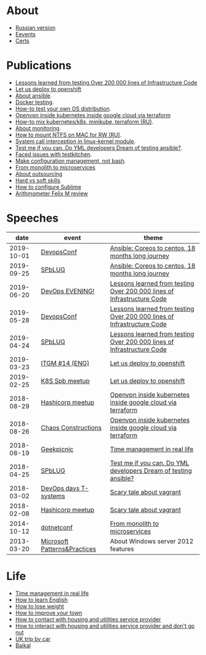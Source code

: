 # About
* [Russian version](README-ru.md)
* [Eevents](about.md)
* [Сerts](certs.md)

# Publications
* [Lessons learned from testing Over 200 000 lines of Infrastructure Code](it/200k_iac.md)
* [Let us deploy to openshift](it/deploy2openshift-en.md)
* [About ansible](it/ansible.md).
* [Docker testing](it/docker-testing.md).
* [How-to test your own OS distribution](it/how-to-test-custom-os-distr.md).
* [Openvpn inside kubernetes inside google cloud via terraform](it/gce4vpn.md)
* [How-to mix kubernetes/k8s, minikube, terraform (RU)](https://habr.com/post/340884/).
* [About monitoring](it/about-monitoring.md).
* [How to mount NTFS on MAC for RW (RU)](https://habr.com/post/246517/).
* [System call interception in linux-kernel module](it/system-call-interception-in-linux-kernel-module.md).
* [Test me if you can. Do YML developers Dream of testing ansible?](it/test-ansible-roles-via-testkitchen-inside-hyperv.md).
* [Faced issues with testkitchen](it/testkitchen-issues.md).
* [Make configuration management, not bash](it/make-cm-not-bash-en.md).
* [From monolith to microservices](it/monolith-to-microservices.md)
* [About outsourcing](it/about-it-en.md)
* [Hard vs soft skills](it/hard-soft-skills-en.md)
* [How to configure Sublime](it/sublime.md)
* [Arithmometer Felix M review](it/felix-m-review.md)

# Speeches

| date       | event | theme        |
|------------|-------|--------------|
| 2019-10-01 | [DevopsConf](https://devopsconf.io/moscow/2019/meetups#2331050) | [Ansible: Coreos to centos, 18 months long journey](it/coreos2centos.md) |
| 2019-09-25 | [SPbLUG](http://spblug.org/) | [Ansible: Coreos to centos, 18 months long journey](it/coreos2centos.md) |
| 2019-06-20 | [DevOps EVENING!](https://vk.com/wall-55518582_883) | [Lessons learned from testing Over 200 000 lines of Infrastructure Code](it/200k_iac.md) |
| 2019-05-28 | [DevopsConf](http://devopsconf.io/moscow-rit/2019/abstracts/4906) | [Lessons learned from testing Over 200 000 lines of Infrastructure Code](it/200k_iac.md) |
| 2019-04-24 | [SPbLUG](http://spblug.org/) | [Lessons learned from testing Over 200 000 lines of Infrastructure Code](it/200k_iac.md) |
| 2019-03-23 | [ITGM #14 (ENG)](https://piter-united.ru/#rec91713889) | [Let us deploy to openshift](it/deploy2openshift-en.md) |
| 2019-02-25 | [K8S Spb meetup](https://www.meetup.com/kubernetes-spb/events/258970186/) | [Let us deploy to openshift](it/deploy2openshift-en.md) |
| 2018-08-29 | [Hashicorp meetup](https://www.meetup.com/St-Petersburg-Russia-HashiCorp-User-Group/events/253644141/) | [Openvpn inside kubernetes inside google cloud via terraform](it/gce4vpn.md) |
| 2018-08-26 | [Chaos Constructions](https://chaosconstructions.ru/) | [Openvpn inside kubernetes inside google cloud via terraform](it/gce4vpn.md) |
| 2018-08-19 | [Geekpicnic](https://vk.com/geekpicnicspb2018) | [Time management in real life](life/time-management-irl.md) |
| 2018-04-25 | [SPbLUG](http://spblug.org/) | [Test me if you can. Do YML developers Dream of testing ansible?](it/test-ansible-roles-via-testkitchen-inside-hyperv.md) |
| 2018-03-02 | [DevOps days T-systems](https://www.t-systems.com/) | [Scary tale about vagrant](it/how-to-test-custom-os-distr.md) |
| 2018-02-08 | [Hashicorp meetup](https://www.meetup.com/St-Petersburg-Russia-HashiCorp-User-Group/events/247154437/) | [Scary tale about vagrant](it/how-to-test-custom-os-distr.md)|
| 2014-10-12 | [dotnetconf](http://dotnetconf.ru/materialy/monitoringandalerting) | [From monolith to microservices](it/monolith-to-microservices.md) |
| 2013-03-20 | [Microsoft Patterns&Practices](http://ineta.ru/MPPC/Meeting/2013-03-20-18-30) | About Windows server 2012 features | 

# Life
* [Time management in real life](life/time-management-irl.md)
* [How to learn English](life/how-to-english-en.md)
* [How to lose weight](life/how-to-lose-weight-en.md)
* [How to improve your town](life/how-to-improve-your-town-en.md)
* [How to contact with housing and utilities service provider](life/how-to-contact-with-uk-en.md)
* [How to interact with housing and utilities service provider and don't go nut](life/how-to-mange-tasks-en.md)
* [UK trip by car](life/UK-trip-by-car.md)
* [Baikal](life/baikal.md)
